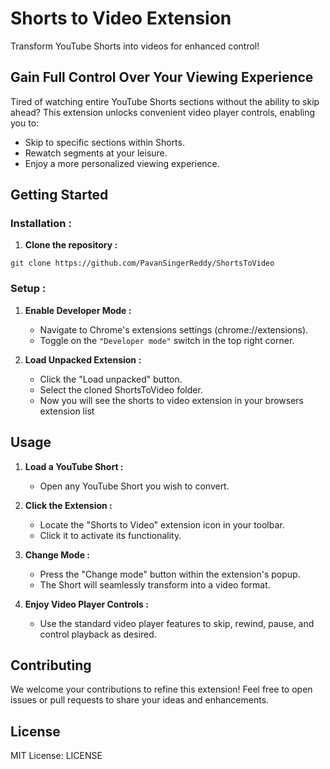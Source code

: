 
# Shorts to Video Extension

Transform YouTube Shorts into videos for enhanced control!

## Gain Full Control Over Your Viewing Experience

Tired of watching entire YouTube Shorts sections without the ability to skip ahead? This extension unlocks convenient video player controls, enabling you to:

- Skip to specific sections within Shorts.
- Rewatch segments at your leisure.
- Enjoy a more personalized viewing experience.

## Getting Started

### Installation :


1. **Clone the repository :**
```
git clone https://github.com/PavanSingerReddy/ShortsToVideo
```

### Setup : 

1. **Enable Developer Mode :**

    - Navigate to Chrome's extensions settings (chrome://extensions).
    - Toggle on the `"Developer mode"` switch in the top right corner.


2. **Load Unpacked Extension :**

    - Click the "Load unpacked" button.
    - Select the cloned ShortsToVideo folder.
    - Now you will see the shorts to video extension in your browsers extension list


## Usage

1. **Load a YouTube Short :**

    - Open any YouTube Short you wish to convert.
2. **Click the Extension :**

    - Locate the "Shorts to Video" extension icon in your toolbar.
    - Click it to activate its functionality.

3. **Change Mode :**

    - Press the "Change mode" button within the extension's popup.
    - The Short will seamlessly transform into a video format.

4. **Enjoy Video Player Controls :**

    - Use the standard video player features to skip, rewind, pause, and control playback as desired.

## Contributing

We welcome your contributions to refine this extension! Feel free to open issues or pull requests to share your ideas and enhancements.

## License

MIT License: LICENSE